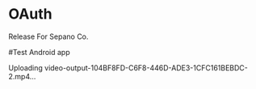 # OAuth
Release For Sepano Co.



#Test Android app





Uploading video-output-104BF8FD-C6F8-446D-ADE3-1CFC161BEBDC-2.mp4…

